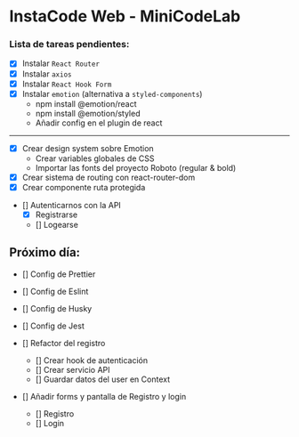 # InstaCode Web - MiniCodeLab

### Lista de tareas pendientes:

- [x] Instalar `React Router`
- [x] Instalar `axios`
- [x] Instalar `React Hook Form`
- [x] Instalar `emotion` (alternativa a `styled-components`)
  - npm install @emotion/react
  - npm install @emotion/styled
  - Añadir config en el plugin de react

---

- [x] Crear design system sobre Emotion
  - Crear variables globales de CSS
  - Importar las fonts del proyecto Roboto (regular & bold)
- [x] Crear sistema de routing con react-router-dom
- [x] Crear componente ruta protegida
- [] Autenticarnos con la API
  - [x] Registrarse
  - [] Logearse

## Próximo día:

- [] Config de Prettier
- [] Config de Eslint
- [] Config de Husky
- [] Config de Jest

- [] Refactor del registro

  - [] Crear hook de autenticación
  - [] Crear servicio API
  - [] Guardar datos del user en Context

- [] Añadir forms y pantalla de Registro y login
  - [] Registro
  - [] Login
